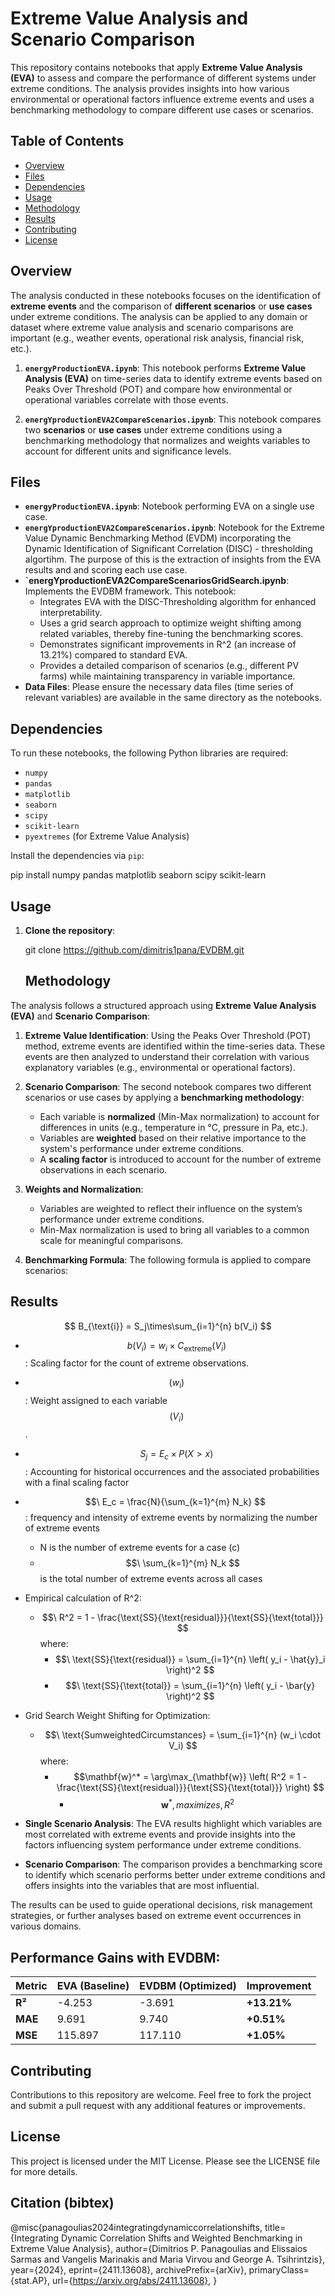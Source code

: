 # Extreme Value Analysis and Scenario Comparison

This repository contains notebooks that apply **Extreme Value Analysis (EVA)** to assess and compare the performance of different systems under extreme conditions. The analysis provides insights into how various environmental or operational factors influence extreme events and uses a benchmarking methodology to compare different use cases or scenarios.

## Table of Contents

- [Overview](#overview)
- [Files](#files)
- [Dependencies](#dependencies)
- [Usage](#usage)
- [Methodology](#methodology)
- [Results](#results)
- [Contributing](#contributing)
- [License](#license)

## Overview

The analysis conducted in these notebooks focuses on the identification of **extreme events** and the comparison of **different scenarios** or **use cases** under extreme conditions. The analysis can be applied to any domain or dataset where extreme value analysis and scenario comparisons are important (e.g., weather events, operational risk analysis, financial risk, etc.).

1. **`energyProductionEVA.ipynb`**: This notebook performs **Extreme Value Analysis (EVA)** on time-series data to identify extreme events based on Peaks Over Threshold (POT) and compare how environmental or operational variables correlate with those events.

2. **`energYproductionEVA2CompareScenarios.ipynb`**: This notebook compares two **scenarios** or **use cases** under extreme conditions using a benchmarking methodology that normalizes and weights variables to account for different units and significance levels.

## Files

- **`energyProductionEVA.ipynb`**: Notebook performing EVA on a single use case.
- **`energYproductionEVA2CompareScenarios.ipynb`**: Notebook for the Extreme Value Dynamic Benchmarking Method (EVDM) incorporating the Dynamic Identification of Significant Correlation (DISC) - thresholding algortihm. The purpose of this is the extraction of insights from the EVA results and and scoring each use case.
- **`energYproductionEVA2CompareScenariosGridSearch.ipynb**: Implements the EVDBM framework. This notebook:
	-	Integrates EVA with the DISC-Thresholding algorithm for enhanced interpretability.
	-	Uses a grid search approach to optimize weight shifting among related variables, thereby fine-tuning the benchmarking scores.
	-	Demonstrates significant improvements in  R^2  (an increase of 13.21%) compared to standard EVA.
	-	Provides a detailed comparison of scenarios (e.g., different PV farms) while maintaining transparency in variable importance.
- **Data Files**: Please ensure the necessary data files (time series of relevant variables) are available in the same directory as the notebooks.

## Dependencies

To run these notebooks, the following Python libraries are required:

- `numpy`
- `pandas`
- `matplotlib`
- `seaborn`
- `scipy`
- `scikit-learn`
- `pyextremes` (for Extreme Value Analysis)

Install the dependencies via `pip`:

pip install numpy pandas matplotlib seaborn scipy scikit-learn

## Usage

1. **Clone the repository**:

   git clone https://github.com/dimitris1pana/EVDBM.git

   ## Methodology

The analysis follows a structured approach using **Extreme Value Analysis (EVA)** and **Scenario Comparison**:

1. **Extreme Value Identification**: Using the Peaks Over Threshold (POT) method, extreme events are identified within the time-series data. These events are then analyzed to understand their correlation with various explanatory variables (e.g., environmental or operational factors).

2. **Scenario Comparison**: The second notebook compares two different scenarios or use cases by applying a **benchmarking methodology**:
   - Each variable is **normalized** (Min-Max normalization) to account for differences in units (e.g., temperature in °C, pressure in Pa, etc.).
   - Variables are **weighted** based on their relative importance to the system's performance under extreme conditions.
   - A **scaling factor** is introduced to account for the number of extreme observations in each scenario.

3. **Weights and Normalization**:
   - Variables are weighted to reflect their influence on the system’s performance under extreme conditions.
   - Min-Max normalization is used to bring all variables to a common scale for meaningful comparisons.

4. **Benchmarking Formula**:
   The following formula is applied to compare scenarios:

## Results
$$ B_{\text{i}} = S_j\times\sum_{i=1}^{n} b(V_i) $$

- $$\ b(V_i) =  w_i \times{C_\text{extreme}}(V_i)$$: Scaling factor for the count of extreme observations.
- $$\ ( w_i ) $$ : Weight assigned to each variable $$\ ( V_i ) $$.
- $$\ S_j = E_c \times P(X>x) $$: Accounting for historical occurrences and the associated probabilities with a final scaling factor
- $$\ E_c = \frac{N}{\sum_{k=1}^{m} N_k} $$: frequency and intensity of extreme events by normalizing the number of extreme events
   - N  is the number of extreme events for a case (c)
   - $$\ \sum_{k=1}^{m} N_k $$ is the total number of extreme events across all cases
- Empirical calculation of R^2:
   -  $$\ R^2 = 1 - \frac{\text{SS}{\text{residual}}}{\text{SS}{\text{total}}} $$
   where: 
      - $$\ \text{SS}{\text{residual}} = \sum_{i=1}^{n} \left( y_i - \hat{y}_i \right)^2 $$
      - $$\ \text{SS}{\text{total}} = \sum_{i=1}^{n} \left( y_i - \bar{y} \right)^2 $$
- Grid Search Weight Shifting for Optimization:
   -  $$\ \text{SumweightedCircumstances} = \sum_{i=1}^{n} (w_i \cdot V_i) $$
   where: 
      - $$\mathbf{w}^* = \arg\max_{\mathbf{w}} \left( R^2 = 1 - \frac{\text{SS}{\text{residual}}}{\text{SS}{\text{total}}} \right) $$
         -  $$\mathbf{w}^*, maximizes, R^2 $$
            
         

- **Single Scenario Analysis**: The EVA results highlight which variables are most correlated with extreme events and provide insights into the factors influencing system performance under extreme conditions.
- **Scenario Comparison**: The comparison provides a benchmarking score to identify which scenario performs better under extreme conditions and offers insights into the variables that are most influential.

The results can be used to guide operational decisions, risk management strategies, or further analyses based on extreme event occurrences in various domains.

## Performance Gains with EVDBM:
| **Metric** | **EVA (Baseline)** | **EVDBM (Optimized)** | **Improvement** |
|-----------|-------------------|----------------------|----------------|
| **R²**    | -4.253            | -3.691               | **+13.21%**   |
| **MAE**   | 9.691             | 9.740                | **+0.51%**    |
| **MSE**   | 115.897           | 117.110              | **+1.05%**    |

## Contributing

Contributions to this repository are welcome. Feel free to fork the project and submit a pull request with any additional features or improvements.

## License

This project is licensed under the MIT License. Please see the LICENSE file for more details.

## Citation (bibtex)
@misc{panagoulias2024integratingdynamiccorrelationshifts,
      title={Integrating Dynamic Correlation Shifts and Weighted Benchmarking in Extreme Value Analysis}, 
      author={Dimitrios P. Panagoulias and Elissaios Sarmas and Vangelis Marinakis and Maria Virvou and George A. Tsihrintzis},
      year={2024},
      eprint={2411.13608},
      archivePrefix={arXiv},
      primaryClass={stat.AP},
      url={https://arxiv.org/abs/2411.13608}, 
}
```
